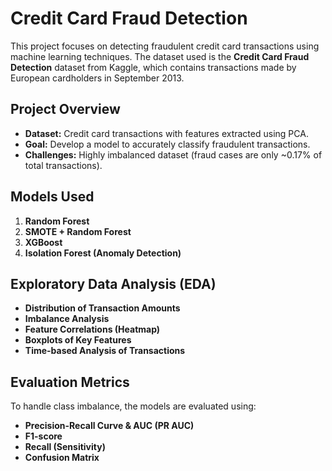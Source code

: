 # Credit Card Fraud Detection

This project focuses on detecting fraudulent credit card transactions using machine learning techniques. The dataset used is the **Credit Card Fraud Detection** dataset from Kaggle, which contains transactions made by European cardholders in September 2013.

## Project Overview

- **Dataset:** Credit card transactions with features extracted using PCA.
- **Goal:** Develop a model to accurately classify fraudulent transactions.
- **Challenges:** Highly imbalanced dataset (fraud cases are only ~0.17% of total transactions).

## Models Used

1. **Random Forest**
2. **SMOTE + Random Forest**
3. **XGBoost**
4. **Isolation Forest (Anomaly Detection)**

## Exploratory Data Analysis (EDA)

- **Distribution of Transaction Amounts**
- **Imbalance Analysis**
- **Feature Correlations (Heatmap)**
- **Boxplots of Key Features**
- **Time-based Analysis of Transactions**

## Evaluation Metrics

To handle class imbalance, the models are evaluated using:

- **Precision-Recall Curve & AUC (PR AUC)**
- **F1-score**
- **Recall (Sensitivity)**
- **Confusion Matrix**

